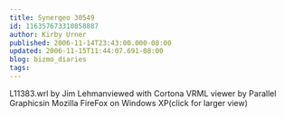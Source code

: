 ```yaml
---
title: Synergeo 30549
id: 116357673310858887
author: Kirby Urner
published: 2006-11-14T23:43:00.000-08:00
updated: 2006-11-15T11:44:07.691-08:00
blog: bizmo_diaries
tags: 
---
```


[](http://photos1.blogger.com/blogger/1134/545/1600/L11383.jpg)L11383.wrl by Jim Lehmanviewed with Cortona VRML viewer by Parallel Graphicsin Mozilla FireFox on Windows XP(click for larger view)